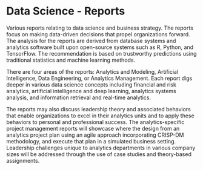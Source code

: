 # Data Science - Reports

Various reports relating to data science and business strategy. The reports focus on making data-driven decisions that propel organizations forward. The analysis for the reports are derived from database systems and analytics software built upon open-source systems such as R, Python, and TensorFlow. The recommendation is based on trustworthy predictions using traditional statistics and machine learning methods.

There are four areas of the reports: Analytics and Modeling, Artificial Intelligence, Data Engineering, or Analytics Management. Each report digs deeper in various data science concepts including financial and risk analytics, artificial intelligence and deep learning, analytics systems analysis, and information retrieval and real-time analytics.

The reports may also discuss leadership theory and associated behaviors that enable organizations to excel in their analytics units and to apply these behaviors to personal and professional success. The analytics-specific project management reports will showcase where the design from an analytics project plan using an agile approach incorporating CRISP-DM methodology, and execute that plan in a simulated business setting. Leadership challenges unique to analytics departments in various company sizes will be addressed through the use of case studies and theory-based assignments.
